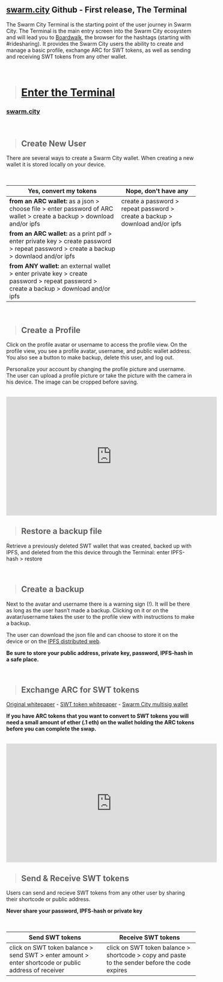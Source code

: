 ## [swarm.city](https://github.com/swarmcity/sc-terminal/blob/master/README.md) Github - First release, The Terminal


The Swarm City Terminal is the starting point of the user journey in Swarm City. The Terminal is the main entry screen into the Swarm City ecosystem and will lead you to [Boardwalk](https://github.com/swarmcity/sc-boardwalk/blob/master/README.md), the browser for the hashtags (starting with #ridesharing). It provides the Swarm City users the ability to create and manage a basic profile, exchange ARC for SWT tokens, as well as sending and receiving SWT tokens from any other wallet.


<br>


> # [Enter the Terminal](https://swarm.city)  


### [swarm.city](http://i.imgur.com/c39bJZy.png)


<br>


> ## Create New User


There are several ways to create a Swarm City wallet. 
When creating a new wallet it is stored locally on your device. 


<br>


Yes, convert my tokens | Nope, don't have any
---------------------- | -------------------- 
**from an ARC wallet:** as a json > choose file > enter password of ARC wallet > create a backup > download and/or ipfs | create a password > repeat password > create a backup > download and/or ipfs
**from an ARC wallet:** as a print pdf > enter private key > create password > repeat password > create a backup > downlaod and/or ipfs |
**from ANY wallet:** an external wallet > enter private key > create password > repeat password > create a backup > download and/or ipfs| 


<br>


> ## Create a Profile

Click on the profile avatar or username to access the profile view. On the profile view, you see a profile avatar, username, and public wallet address. You also see a button to make backup, delete this user, and log out.

Personalize your account by changing the profile picture and username. The user can upload a profile picture or take the picture with the camera in his device. The image can be cropped before saving.  


<br>


<iframe width="560" height="315" src="https://www.youtube.com/embed/kFD1t3MsdCs" frameborder="0" allowfullscreen></iframe>


<br>


> ## Restore a backup file

Retrieve a previously deleted SWT wallet that was created, backed up with IPFS, and deleted from the this device through the Terminal: enter IPFS-hash > restore


<br>


> ## Create a backup


Next to the avatar and username there is a warning sign (!). It will be there as long as the user hasn’t made a backup. Clicking on it or on the avatar/username takes the user to the profile view with instructions to make a backup. 

The user can download the json file and can choose to store it on the device or on the [IPFS distributed web](https://ipfs.io).

**Be sure to store your public address, private key, password, IPFS-hash in a safe place.**


<br>


> ## Exchange ARC for SWT tokens


[Original whitepaper](https://drive.google.com/file/d/0B9RSMdR2vWssV2JJX0t6dmN6SUk/view) - [SWT token whitepaper](https://github.com/swarmcity/sc-token/blob/master/token-exchange-miniwhitepaper.md) - [Swarm City multisig wallet](https://etherscan.io/address/0x8d9d0bd75319a3780d3cab012759efbae334291b)

**If you have ARC tokens that you want to convert to SWT tokens you will need a small amount of ether (.1 eth) on the wallet holding the ARC tokens before you can complete the swap.**


<br>


<iframe width="560" height="315" src="https://www.youtube.com/embed/ON5NLUQDFVM" frameborder="0" allowfullscreen></iframe>


<br>


> ## Send & Receive SWT tokens

Users can send and recieve SWT tokens from any other user by sharing their shortcode or public address.

**Never share your password, IPFS-hash or private key**


<br>


Send SWT tokens | Receive SWT tokens
--------------- | ------------------
click on SWT token balance > send SWT > enter amount > enter shortcode or public address of receiver | click on SWT token balance > shortcode > copy and paste to the sender before the code expires







